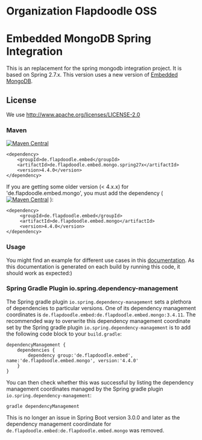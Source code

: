 # Organization Flapdoodle OSS

# Embedded MongoDB Spring Integration

This is an replacement for the spring mongodb integration project. It is based on Spring 2.7.x. This version uses a
new version of [Embedded MongoDB](https://github.com/flapdoodle-oss/de.flapdoodle.embed.mongo/).

## License

We use http://www.apache.org/licenses/LICENSE-2.0

### Maven

[![Maven Central](https://img.shields.io/maven-central/v/de.flapdoodle.embed/de.flapdoodle.embed.mongo.spring27x.svg)](https://maven-badges.herokuapp.com/maven-central/de.flapdoodle.embed/de.flapdoodle.embed.mongo.spring27x)

	<dependency>
		<groupId>de.flapdoodle.embed</groupId>
		<artifactId>de.flapdoodle.embed.mongo.spring27x</artifactId>
		<version>4.4.0</version>
	</dependency>

If you are getting some older version (< 4.x.x) for 'de.flapdoodle.embed.mongo', you must add the
dependency ( [![Maven Central](https://img.shields.io/maven-central/v/de.flapdoodle.embed/de.flapdoodle.embed.mongo.svg)](https://maven-badges.herokuapp.com/maven-central/de.flapdoodle.embed/de.flapdoodle.embed.mongo) ):

    <dependency>
         <groupId>de.flapdoodle.embed</groupId>
         <artifactId>de.flapdoodle.embed.mongo</artifactId>
         <version>4.4.0</version>
    </dependency>

### Usage

You might find an example for different use cases in this [documentation](HowTo.md). As this documentation is generated
on each build by running this code, it should work as expected:)

### Spring Gradle Plugin io.spring.dependency-management

The Spring gradle plugin `io.spring.dependency-management` sets a plethora of dependencies to particular versions.
One of its dependency management coordinates is `de.flapdoodle.embed:de.flapdoodle.embed.mongo:3.4.11`.
The recommended way to overwrite this dependency management coordinate set by the Spring gradle plugin
`io.spring.dependency-management` is to add the following code block to your `build.gradle`:
```
dependencyManagement {
    dependencies {
        dependency group:'de.flapdoodle.embed', name:'de.flapdoodle.embed.mongo', version:'4.4.0'
    }
}
```
You can then check whether this was successful by listing the dependency management coordinates managed by the
Spring gradle plugin `io.spring.dependency-management`:
```
gradle dependencyManagement
```
This is no longer an issue in Spring Boot version 3.0.0 and later as the dependency management coordindate for
`de.flapdoodle.embed:de.flapdoodle.embed.mongo` was removed.  
